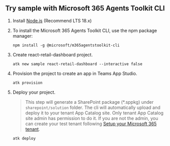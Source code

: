 ## Try sample with Microsoft 365 Agents Toolkit CLI

1. Install [Node.js](https://nodejs.org/en/download/) (Recommend LTS 18.x)
2. To install the Microsoft 365 Agents Toolkit CLI, use the npm package manager:

    ```
    npm install -g @microsoft/m365agentstoolkit-cli
    ```

3. Create react-retail-dashboard project.

    ```
    atk new sample react-retail-dashboard --interactive false
    ```

4. Provision the project to create an app in Teams App Studio.

    ```
    atk provision
    ```

5. Deploy your project.
    > This step will generate a SharePoint package (*.sppkg) under `sharepoint/solution` folder. The cli will automatically upload and deploy it to your tenant App Catalog site. Only tenant App Catalog site admin has permission to do it. If you are not the admin, you can create your test tenant following [Setup your Microsoft 365 tenant](https://docs.microsoft.com/en-us/sharepoint/dev/spfx/set-up-your-developer-tenant).

    ```
    atk deploy
    ```

